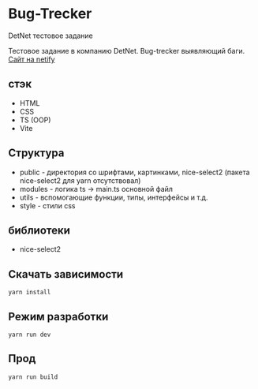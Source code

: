 # Bug-Trecker
DetNet тестовое задание

Тестовое задание в компанию DetNet. Bug-trecker выявляющий баги. 
[Сайт на netify](https://main--creative-maamoul-d2e639.netlify.app/)

## стэк
- HTML
- CSS
- TS (OOP)
- Vite

## Структура
- public - директория со шрифтами, картинками, nice-select2 (пакета nice-select2 для yarn отсутствовал)
- modules - логика ts -> main.ts основной файл
- utils - вспомогающие функции, типы, интерфейсы и т.д.
- style - стили css
 

## библиотеки
- nice-select2

## Скачать зависимости

```
yarn install
```

## Режим разработки
```
yarn run dev
```
## Прод
```
yarn run build
```

